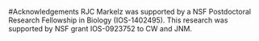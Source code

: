 #Acknowledgements
RJC Markelz was supported by a NSF Postdoctoral Research Fellowship in Biology (IOS-1402495). This research was supported by NSF grant IOS-0923752 to CW and JNM.